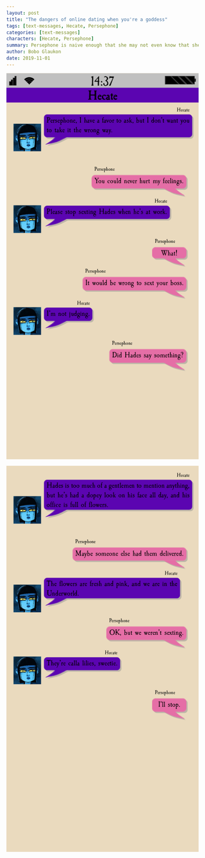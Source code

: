 ```yaml
---
layout: post
title: "The dangers of online dating when you're a goddess"
tags: [text-messages, Hecate, Persephone]
categories: [text-messages]
characters: [Hecate, Persephone]
summary: Persephone is naive enough that she may not even know that she is being risque, let alone the effect it has on Hades.
author: Bobo Glaukon
date: 2019-11-01
---
```


![/assets/img/sexting-0.png](/assets/img/sexting-0.png)

![/assets/img/sexting-1.png](/assets/img/sexting-1.png)

